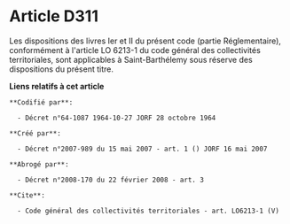 # Article D311

Les dispositions des livres Ier et II du présent code (partie Réglementaire), conformément à l'article LO 6213-1 du code
général des collectivités territoriales, sont applicables à Saint-Barthélemy sous réserve des dispositions du présent titre.

**Liens relatifs à cet article**

	**Codifié par**:

	  - Décret n°64-1087 1964-10-27 JORF 28 octobre 1964

	**Créé par**:

	  - Décret n°2007-989 du 15 mai 2007 - art. 1 () JORF 16 mai 2007

	**Abrogé par**:

	  - Décret n°2008-170 du 22 février 2008 - art. 3

	**Cite**:

	  - Code général des collectivités territoriales - art. LO6213-1 (V)
